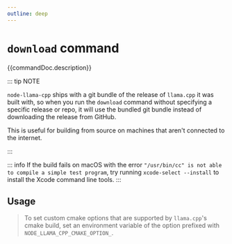 ```yaml
---
outline: deep
---
```

# `download` command

<script setup lang="ts">
import {data as docs} from "./cli.data.js";
const commandDoc = docs.download;
</script>

{{commandDoc.description}}

::: tip NOTE

`node-llama-cpp` ships with a git bundle of the release of `llama.cpp` it was built with,
so when you run the `download` command without specifying a specific release or repo,
it will use the bundled git bundle instead of downloading the release from GitHub.

This is useful for building from source on machines that aren't connected to the internet.

:::

::: info
If the build fails on macOS with the error `"/usr/bin/cc" is not able to compile a simple test program`, try running `xcode-select --install` to install the Xcode command line tools.
:::

## Usage
<div v-html="commandDoc.usageHtml"></div>
<div v-html="commandDoc.options"></div>

> To set custom cmake options that are supported by `llama.cpp`'s cmake build,
> set an environment variable of the option prefixed with `NODE_LLAMA_CPP_CMAKE_OPTION_`.
